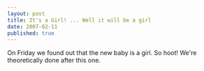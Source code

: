 ```yaml
---
layout: post
title: It's a Girl! ... Well it will be a girl
date: 2007-02-11
published: true
---
```

On Friday we found out that the new baby is a girl. So hoot! We're theoretically done after this one.
